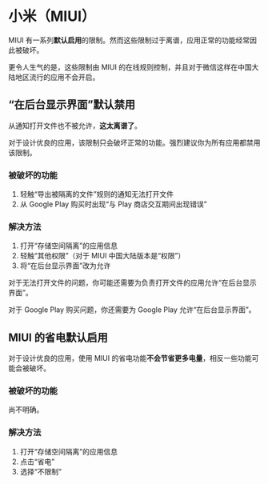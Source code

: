 # 小米（MIUI）

MIUI 有一系列**默认启用**的限制。然而这些限制过于离谱，应用正常的功能经常因此被破坏。

更令人生气的是，这些限制由 MIUI 的在线规则控制，并且对于微信这样在中国大陆地区流行的应用不会开启。

## “在后台显示界面”默认禁用

从通知打开文件也不被允许，**这太离谱了**。

对于设计优良的应用，该限制只会破坏正常的功能。强烈建议你为所有应用都禁用该限制。

### 被破坏的功能

1. 轻触“导出被隔离的文件”规则的通知无法打开文件
2. 从 Google Play 购买时出现“与 Play 商店交互期间出现错误”

### 解决方法

1. 打开“存储空间隔离”的应用信息
2. 轻触“其他权限”（对于 MIUI 中国大陆版本是“权限”）
3. 将“在后台显示界面”改为允许

对于无法打开文件的问题，你可能还需要为负责打开文件的应用允许“在后台显示界面”。

对于 Google Play 购买问题，你还需要为 Google Play 允许“在后台显示界面”。

## MIUI 的省电默认启用

对于设计优良的应用，使用 MIUI 的省电功能**不会节省更多电量**，相反一些功能可能会被破坏。

### 被破坏的功能

尚不明确。

### 解决方法

1. 打开“存储空间隔离”的应用信息
2. 点击“省电”
3. 选择“不限制”